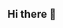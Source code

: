 ## Hi there 👋

<!--
**OfirDotan/OfirDotan** is a ✨ _special_ ✨ repository because its `README.md` (this file) appears on your GitHub profile.

Here are some ideas to get you started:

-->
